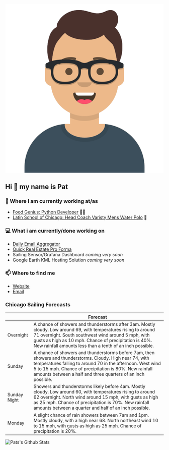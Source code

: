 [![Social banner for p-j-falconer](https://raw.githubusercontent.com/P-J-FALCONER/P-J-FALCONER/master/assets/avataaars.svg)](https://patfalconer.com/)
## Hi :wave: my name is Pat

### 💼 Where I am currently working at/as
- [Food Genius: Python Developer](https://getfoodgenius.com/) 🍔🐍
- [Latin School of Chicago: Head Coach Varisty Mens Water Polo](https://www.latinschool.org/) 🤽


### 💻 What i am currently/done working on
 - [Daily Email Aggregator](https://github.com/P-J-FALCONER/dott_daily_mail)
 - [Quick Real Estate Pro Forma](https://github.com/P-J-FALCONER/henry)
 - Sailing Sensor/Grafana Dashboard *coming very soon*
 - Google Earth KML Hosting Solution *coming very soon*

### 📫 Where to find me
 - [Website](https://patfalconer.com/)
 - [Email](mailto:patrick.j.falconer@gmail.com)


### Chicago Sailing Forecasts
|   | Forecast  |
|---|---|
| Overnight | A chance of showers and thunderstorms after 3am. Mostly cloudy. Low around 69, with temperatures rising to around 71 overnight. South southwest wind around 5 mph, with gusts as high as 10 mph. Chance of precipitation is 40%. New rainfall amounts less than a tenth of an inch possible. |
| Sunday | A chance of showers and thunderstorms before 7am, then showers and thunderstorms. Cloudy. High near 74, with temperatures falling to around 70 in the afternoon. West wind 5 to 15 mph. Chance of precipitation is 80%. New rainfall amounts between a half and three quarters of an inch possible. |
| Sunday Night | Showers and thunderstorms likely before 4am. Mostly cloudy. Low around 60, with temperatures rising to around 62 overnight. North wind around 15 mph, with gusts as high as 25 mph. Chance of precipitation is 70%. New rainfall amounts between a quarter and half of an inch possible. |
| Monday | A slight chance of rain showers between 7am and 1pm. Mostly cloudy, with a high near 68. North northeast wind 10 to 15 mph, with gusts as high as 25 mph. Chance of precipitation is 20%. |

![Pats's Github Stats](https://github-readme-stats.vercel.app/api?username=p-j-falconer&show_icons=true&theme=radical)
